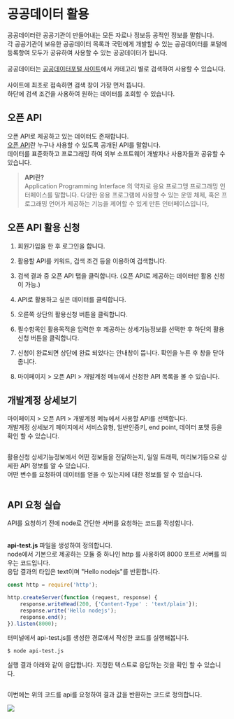 # 공공데이터 활용

공공데이터란 공공기관이 만들어내는 모든 자료나 정보등 공적인 정보를 말합니다.
<br>각 공공기관이 보유한 공공데이터 목록과 국민에게 개발할 수 있는 공공데이터를 포털에 등록항여 모두가 공유하여 사용할 수 있는 공공데이터가 됩니다.
<br>
<br>공공데이터는 [공공데이터포털 사이트](https://www.data.go.kr/index.do)에서 카테고리 별로 검색하여 사용할 수 있습니다.
<br>
<br>사이트에 최초로 접속하면 검색 창이 가장 먼저 뜹니다.
<br>하단에 검색 조건을 사용하여 원하는 데이터를 조회할 수 있습니다.

## 오픈 API

오픈 API로 제공하고 있는 데이터도 존재합니다.
<br>[오픈 API](https://www.data.go.kr/ugs/selectPublicDataUseGuideView.do)란 누구나 사용할 수 있도록 공개된 API를 말합니다.
<br>데이터를 표준화하고 프로그래밍 하여 외부 소프트웨어 개발자나 사용자들과 공유할 수 있습니다.

> **API란?** <br>
> Application Programming Interface 의 약자로 응요 프로그맹 프로그래밍 인터페이스를 말합니다.
> 다양한 응용 프로그램에 사용할 수 있는 운영 체제, 혹은 프로그래밍 언어가 제공하는 기능을 제어할 수 있게 만튼 인터페이스입니다,


## 오픈 API 활용 신청

1. 회원가입을 한 후 로그인을 합니다.

2. 활용할 API를 키워드, 검색 조건 등을 이용하여 검색합니다.

3. 검색 결과 중 오픈 API 탭을 클릭합니다. (오픈 API로 제공하는 데이터만 활용 신청이 가능.)

4. API로 활용하고 싶은 데이터를 클릭합니다.

5. 오른쪽 상단의 활용신청 버튼을 클릭합니다.

6. 필수항목인 활용목적을 입력한 후 제공하는 상세기능정보를 선택한 후 하단의 활용신청 버튼을 클릭합니다.

7. 신청이 완료되면 상단에 완료 되었다는 안내창이 뜹니다. 확인을 누른 후 창을 닫아 줍니다.

8. 마이페이지 > 오픈 API > 개발계정 메뉴에서 신청한 API 목록을 볼 수 있습니다.

## 개발계정 상세보기

마이페이지 > 오픈 API > 개발계정 메뉴에서 사용할 API를 선택합니다.
<br>개발계정 상세보기 페이지에서 서비스유형, 일반인증키, end point, 데이터 포맷 등을 확인 할 수 있습니다.

<img>

활용신청 상세기능정보에서 어떤 정보들을 전달하는지, 일일 트래픽, 미리보기등으로 상세한 API 정보를 알 수 있습니다.
<br> 어떤 변수를 요청하여 데이터를 얻을 수 있는지에 대한 정보를 알 수 있습니다.

<img>

## API 요청 실습

API를 요청하기 전에 node로 간단한 서버를 요청하는 코드를 작성합니다.

<br>**api-test.js** 파일을 생성하여 정의합니다.
<br>node에서 기본으로 제공하는 모듈 중 하나인 http 를 사용하여 8000 포트로 서버를 띄우는 코드입니다.
<br>응답 결과의 타입은 text이며 "Hello nodejs"를 반환합니다.

```javascript
const http = require('http');

http.createServer(function (request, response) {
    response.writeHead(200, {'Content-Type' : 'text/plain'});
    response.write('Hello nodejs');
    response.end();
}).listen(8000);
```

터미널에서 api-test.js를 생성한 경로에서 작성한 코드를 실행해봅니다.

```
$ node api-test.js
```

실행 결과 아래와 같이 응답합니다.
지정한 텍스트로 응답하는 것을 확인 할 수 있습니다.

<img>

이번에는 위의 코드를 api를 요청하여 결과 값을 반환하는 코드로 정의합니다.










<img src="https://dbcore-assets-public.s3.ap-northeast-2.amazonaws.com/tutorials/cloud-based-web-application-development/chapter07/images/react-main.png" style="max-width:350px;max-height:400px">


